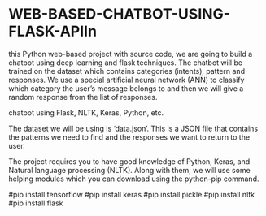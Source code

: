 # WEB-BASED-CHATBOT-USING-FLASK-APIIn 
this Python web-based project with source code, we are going to build a chatbot using deep learning and flask techniques. The chatbot will be trained on the dataset which contains categories (intents), pattern and responses. We use a special artificial neural network (ANN) to classify which category the user’s message belongs to and then we will give a random response from the list of responses.

chatbot using Flask, NLTK, Keras, Python, etc.


The dataset we will be using is ‘data.json’. This is a JSON file that contains the patterns we need to find and the responses we want to return to the user.

The project requires you to have good knowledge of Python, Keras, and Natural language processing (NLTK). Along with them, we will use some helping modules which you can download using the python-pip command.

#pip install tensorflow 
#pip install keras 
#pip install pickle
#pip install nltk
#pip install flask
